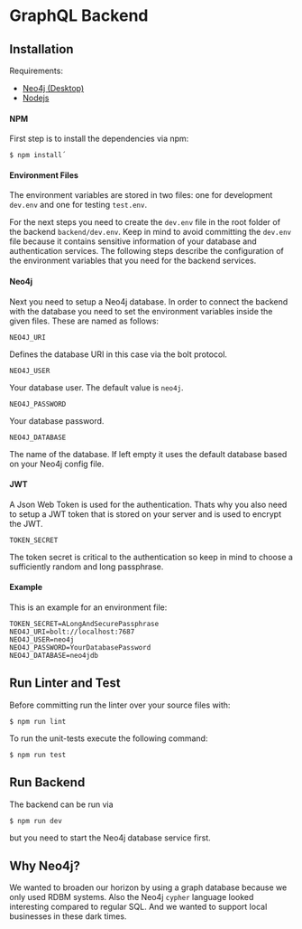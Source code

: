# GraphQL Backend

## Installation 
Requirements:
* [Neo4j (Desktop)](https://neo4j.com/download/?ref=try-neo4j-lp)
* [Nodejs](https://nodejs.org/en/)

#### NPM
First step is to install the dependencies via npm:
```
$ npm install´
```
#### Environment Files
The environment variables are stored in two files: one for development `dev.env`
and one for testing `test.env`.

For the next steps you need to create the `dev.env` file in the root folder of the backend `backend/dev.env`.
Keep in mind to avoid committing the `dev.env` file because it contains sensitive information of your database and authentication services.
The following steps describe the configuration of the environment variables that you need
for the backend services.

#### Neo4j
Next you need to setup a Neo4j database.
In order to connect the backend with the database you need to
set the environment variables inside the given files.
These are named as follows:
```
NEO4J_URI
```
Defines the database URI in this case via the bolt protocol.
```
NEO4J_USER
```
Your database user. The default value is `neo4j`.
```
NEO4J_PASSWORD
```
Your database password.
```
NEO4J_DATABASE
```
The name of the database.
If left empty it uses the default database based on your Neo4j config file.

#### JWT
A Json Web Token is used for the authentication.
Thats why you also need to setup a JWT token that
is stored on your server and is used to encrypt the JWT.
```
TOKEN_SECRET
```
The token secret is critical to the authentication so keep in mind
to choose a sufficiently random and long passphrase.

#### Example
This is an example for an environment file: 
```
TOKEN_SECRET=ALongAndSecurePassphrase
NEO4J_URI=bolt://localhost:7687
NEO4J_USER=neo4j
NEO4J_PASSWORD=YourDatabasePassword
NEO4J_DATABASE=neo4jdb
```

## Run Linter and Test
Before committing run the linter over your source files with:
```
$ npm run lint
```
To run the unit-tests execute the following command:
```
$ npm run test
```

## Run Backend
The backend can be run via
```
$ npm run dev
```
but you need to start the Neo4j database service first.

## Why Neo4j?
We wanted to broaden our horizon by using a graph database because we
only used RDBM systems.
Also the Neo4j `cypher` language looked interesting compared to regular SQL.
And we wanted to support local businesses in these dark times.
